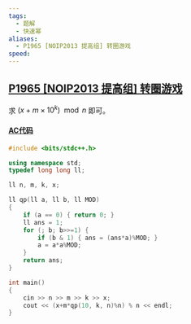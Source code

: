 ```yaml
---
tags:
  - 题解
  - 快速幂
aliases:
  - P1965 [NOIP2013 提高组] 转圈游戏
speed:
---
```

## [P1965 [NOIP2013 提高组] 转圈游戏](https://www.luogu.com.cn/problem/P1965)

求 $(x+m\times 10^k)\mod n$ 即可。

#### [AC代码](https://www.luogu.com.cn/record/181042734)

```cpp
#include <bits/stdc++.h>

using namespace std;
typedef long long ll;

ll n, m, k, x;

ll qp(ll a, ll b, ll MOD)
{
    if (a == 0) { return 0; }
    ll ans = 1;
    for (; b; b>>=1) {
        if (b & 1) { ans = (ans*a)%MOD; }
        a = a*a%MOD;
    }
    return ans;
}

int main()
{
    cin >> n >> m >> k >> x;
    cout << (x+m*qp(10, k, n)%n) % n << endl;
}
```
